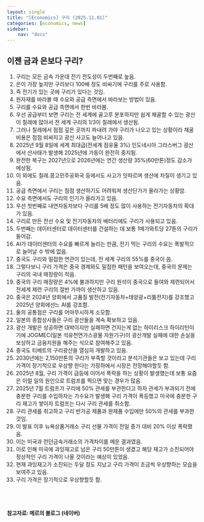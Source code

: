 ```yaml
---
layout: single
title: "[Economics] 구리 (2025.11.01)"
categories: [economics, news]
sidebar:
    nav: "docs"
---
```


## 이젠 금과 은보다 구리?
1. 구리는 모든 금속 가운데 전기 전도성이 두번째로 높음.
1. 은이 가장 높지만 구리보다 100배 정도 비싸기에 구리를 주로 사용함.
1. 즉 전기가 있는 곳에 구리가 있다는 것임.
1. 원자재를 바라볼 때 수요와 공급 측면에서 바라보는 방법이 있음.
1. 구리를 수요와 공급 측면에서 한번 바라봄.
1. 우선 공급부터 보면 구리는 전 세계에 골고루 분포하지만 쉽게 채굴할 수 있는 광산이 칠레에 많아서 전 세계 구리의 1/3이 칠레에서 생산됨.
1. 그러나 칠레에서 점점 깊은 곳까지 파내려 가야 구리가 나오고 있는 상황이라 채굴 비용은 점점 비싸지고 광산 사고도 늘어나고 있음.
1. 2025년 9월 8일에 세계 최대급(전세계 점유율 3%) 인도네시아 그라스버그 광산에서 산사태가 발생해 2025년에 가동이 완전히 중지됨.
1. 완전한 복구는 2027년으로 2026년에는 연간 생산량 35%(60만톤)정도 감소가 에상됨.
1. 이 외에도 칠레.콩고민주공화국 등에서도 사고가 잇따르며 생산에 차질이 생기고 있음.
1. 공급 측면에서 구리는 점점 생산하기도 어려워져 생산단가가 올라가는 상황암.
1. 수요 측면에서도 구리의 인기가 올라가고 있음.
1. 우선 첫번째로 내연자동차보다 구리를 5배 정도 많이 사용하는 전기자동차의 확대가 있음.
1. 구리로 만든 전선 수요 및 전기자동차의 배터리에도 구리가 사용되고 있음.
1. 두번째는 데이터센터로 데이터센터를 건설하는 데 보통 1메가와트당 27톤의 구리가 들어감.
1. AI가 데이터센터의 수요를 빠르게 늘리는 만큼, 전기 먹는 구리의 수요는 폭발적으로 늘어날 수 밖에 없음.
1. 중국도 구리와 밀접한 연관이 있는데, 전 세계 구리의 55%를 중국이 씀.
1. 그렇다보니 구리 가격은 중국 경제와도 밀접한 패턴을 보여오는데, 중국의 문제는 구리의 국내 매장량이 적음.
1. 중국의 구리 매장량은 4%에 불과하지만 구리 원석이 중국으로 들여와 제련되어서 전세계 제련 구리의 절반 가까이 생산하고 있음.
1. 중국은 2024년 양회에서 고품질 발전(전기자동차+태양광+리튬전지)를 강조했고 2025년 양회에선느 AI를 강조함.
1. 둘의 공통점은 구리를 어마무시하게 소모함.
1. 일본의 종합상사들은 구리 광산들을 계속 확보하고 있음.
1. 광산 개발은 성공하면 대박이지만 실패하면 건지는게 없는 하이리스크 하이리턴이기에 JOGMEC(일본 석유천연가스광물 자원기구)이 광산개발 실패에 대한 손실을 보상하고 금융지원을 해주는 식으로 참여해주고 있음.
1. 중국도 티베트의 구리광산을 열심히 개발하고 있음.
1. 2030년에는 2,150만톤의 구리가 부족할 것이라고 분석기관들은 보고 있는데 구리 가격이 장기적으로 우상향 한다는 가정하에서 시장은 전망해야할듯 함.
1. 2025년 8월, 구리 가격이 급등에 이어서 폭락을 하는 상황이 발생했는데 보통 요즘은 이럴 일의 원인으로 트럼프를 찍으면 맞는 경우가 많음.
1. 2025년 7월 트럼프가 구리에 50% 관세를 부관한다고 하자 관세가 부과되기 전에 충분한 구리를 수입하자는 가수요가 발생해 구리 가격이 폭등했고 미국에 충분한 구리 재고가 쌓이자 트럼프는 다시 구리 관세를 취소함.
1. 구리 관세를 취고하고 구리 반가공 제품과 완제품 수입에만 50%의 관세를 부과한 것임.
1. 이 발표 이후 뉴욕상품거래소 구리 선물 가격이 전일 종가 대비 20% 이상 폭락했음.
1. 이는 미국과 런던금속거래소의 가격차이를 메운 결과였음.
1. 이로 인해 미국에 과잉재고로 남은 구리 50만톤이 생겼고 해당 재고가 소진되어야 정상적인 구리 가격이 나올 것이라는 예상이 있었음.
1. 현재 과잉재고가 소진되는 두달 정도 지났고 구리 가격이 조금씩 우상향하는 모습을 보여주고 있음.
1. 구리 가격은 장기적으로 우상향할듯 함.




<br/>
<br/>

#### 참고자료: 메르의 블로그 (네이버)
